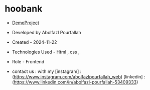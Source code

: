 # hoobank
 - <a href="https://AbolfazlPourfallah-web.github.io/hoobank">DemoProject</a><br>
 
 - Developed by Abolfazl Pourfallah

- Created - 2024-11-22

- Technologies Used - Html , css ,

- Role - Frontend

-  contact us : with my [instagram] : (https://www.instagram.com/abolfazlpourfallah_web)  [linkedin] : (https://www.linkedin.com/in/abolfazl-pourfallah-53409333)



